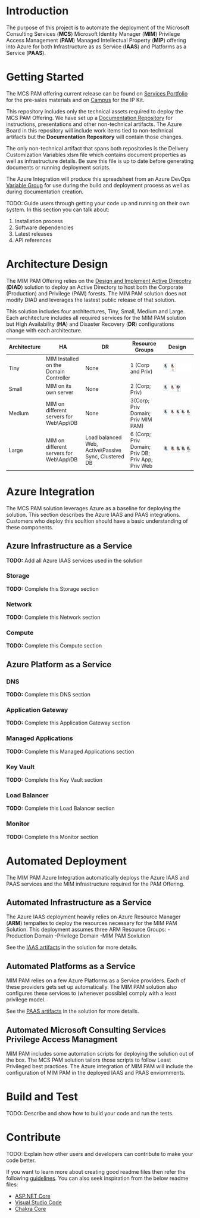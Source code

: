 # Introduction 
The purpose of this project is to automate the deployment of the Microsoft Consulting Services (**MCS**) Microsoft Identity Manager (**MIM**) Privilege Access Management (**PAM**) Managed Intellectual Property (**MIP**) offering into Azure for both Infrastructure as as Service (**IAAS**) and Platforms as a Service (**PAAS**).

# Getting Started
The MCS PAM offering current release can be found on [Services Portfolio](http://aka.ms/portfolio-pam) for the pre-sales materials and on [Campus](https://aka.ms/pamipkit) for the IP Kit.

This repository includes only the technical assets required to deploy the MCS PAM Offering. We have set up a [Documentation Repository](https://aka.ms/pamdocs) for instructions, presentations and other non-technical artifacts. The Azure Board in this repository will include work items tied to non-technical artifacts but the **Documentation Repository** will contain those changes.

The only non-technical artifact that spans both repositories is the Delivery Customization Variables xlsm file which contains document properties as well as infrastructure details. Be sure this file is up to date before generating documents or running deployment scripts.

The Azure Integration will produce this spreadsheet from an Azure DevOps [Variable Group](https://docs.microsoft.com/azure/devops/pipelines/library/variable-groups) for use during the build and deployment process as well as during documentation creation.

TODO: Guide users through getting your code up and running on their own system. In this section you can talk about:
1.	Installation process
2.	Software dependencies
3.	Latest releases
4.	API references

# Architecture Design
The MIM PAM Offering relies on the [Design and Implement Active Direcotry](http://aka.ms/portfolio-diad) (**DIAD**) solution to deploy an Active Directory to host both the Corporate (Production) and Privilege (PAM) forests. The MIM PAM solution does not modify DIAD and leverages the lastest public release of that solution.

This solution includes four architectures, Tiny, Small, Medium and Large. Each architecture includes all required services for the MIM PAM solution but High Availability (**HA**) and Disaster Recovery (**DR**) configurations change with each architecture.

|Architecture|HA|DR|Resource Groups|Design
|------------|--|--|--------------|------
|Tiny|MIM Installed on the Domain Controller|None|1 (Corp and Priv)|![Tiny Design](Graphics/TinyDesign.jpg)
|Small|MIM on its own server|None|2 (Corp; Priv)|![Small Design](Graphics/SmallDesign.jpg)
|Medium|MIM on different servers for Web\App\DB|None|3(Corp; Priv Domain; Priv MIM PAM) |![Medium Design](Graphics/MediumDesign.jpg)
|Large|MIM on different servers for Web\App\DB|Load balanced Web, Active\Passive Sync, Clustered DB|6 (Corp; Priv Domain; Priv DB; Priv App; Priv Web|![Large Design](Graphics/LargeDesign.jpg)

# Azure Integration
The MCS PAM solution leverages Azure as a baseline for deploying the solution. This section describes the Azure IAAS and PAAS integrations. Customers who deploy this soultion should have a basic understanding of these components.

## Azure Infrastructure as a Service

**TODO:** Add all Azure IAAS services used in the solution

### Storage
**TODO:** Complete this Storage section

### Network
**TODO:** Complete this Network section

### Compute
**TODO:** Complete this Compute section

## Azure Platform as a Service

### DNS
**TODO:** Complete this DNS section

### Application Gateway
**TODO:** Complete this Application Gateway section

### Managed Applications
**TODO:** Complete this Managed Applications section

### Key Vault
**TODO:** Complete this Key Vault section

### Load Balancer
**TODO:** Complete this Load Balancer section

### Monitor
**TODO:** Complete this Monitor section

# Automated Deployment
The MIM PAM Azure Integration automatically deploys the Azure IAAS and PAAS services and the MIM infrastructure required for the PAM Offering.

## Automated Infrastructure as a Service
The Azure IAAS deployment heavily relies on Azure Resource Manager (**ARM**) tempaltes to deploy the resources necessary for the MIM PAM Solution. This deployment assumes three ARM Resource Groups:
-Production Domain
-Privilege Domain
-MIM PAM Soxlution

See the [IAAS artifacts](IAAS/README.md) in the solution for more details.

## Automated Platforms as a Service
MIM PAM relies on a few Azure Platforms as a Service providers. Each of these providers gets set up automatically. The MIM PAM solution also configures these services to (whenever possible) comply with a least privilege model.

See the [PAAS artifacts](PAAS/README.md) in the solution for more details.

## Automated Microsoft Consulting Services Privilege Access Managment
MIM PAM includes some automation scripts for deploying the solution out of the box. The MCS PAM solution tailors those scripts to follow Least Privileged best practices. The Azure integration of MIM PAM will include the configuration of MIM PAM in the deployed IAAS and PAAS enviornments.

# Build and Test
TODO: Describe and show how to build your code and run the tests. 

# Contribute
TODO: Explain how other users and developers can contribute to make your code better. 

If you want to learn more about creating good readme files then refer the following [guidelines](https://www.visualstudio.com/en-us/docs/git/create-a-readme). You can also seek inspiration from the below readme files:
- [ASP.NET Core](https://github.com/aspnet/Home)
- [Visual Studio Code](https://github.com/Microsoft/vscode)
- [Chakra Core](https://github.com/Microsoft/ChakraCore) 
